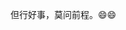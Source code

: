 <!--
![Anurag's github stats](https://github-readme-stats.vercel.app/api?username=zhchenme&show_icons=true)
-->

但行好事，莫问前程。😄😄
<!--
**zhchenme/zhchenme** is a ✨ _special_ ✨ repository because its `README.md` (this file) appears on your GitHub profile.

Here are some ideas to get you started:

- 🔭 I’m currently working on ...
- 🌱 I’m currently learning ...
- 👯 I’m looking to collaborate on ...
- 🤔 I’m looking for help with ...
- 💬 Ask me about ...
- 📫 How to reach me: ...
- 😄 Pronouns: ...
- ⚡ Fun fact: ...
-->
